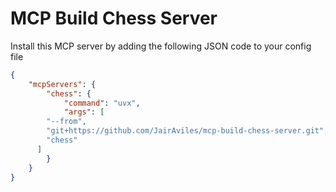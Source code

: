 # MCP Build Chess Server

Install this MCP server by adding the following JSON code to your config file

```json
{
	"mcpServers": {
		"chess": {
			"command": "uvx",
			"args": [
        "--from",
        "git+https://github.com/JairAviles/mcp-build-chess-server.git",
        "chess"
      ]
		}
	}
}

````